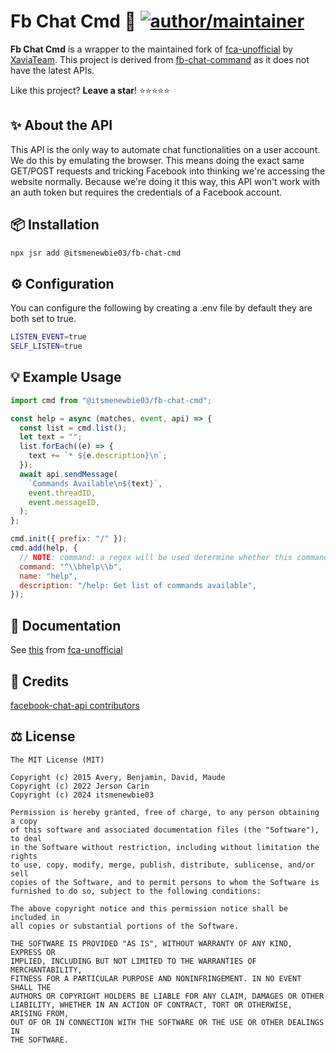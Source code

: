 # Fb Chat Cmd 💬 [![author/maintainer](https://img.shields.io/badge/by-itsmenewbie03-016eea.svg?logo=github&labelColor=181717&longCache=true&style=flat-square)](https://itsmenewbie03.is-a.dev)

**Fb Chat Cmd** is a wrapper to the maintained fork of [fca-unofficial](https://github.com/XaviaTeam/fca-unofficial) by [XaviaTeam](https://github.com/XaviaTeam). This project is derived from [fb-chat-command](https://github.com/jersoncarin/fb-chat-command) as it does not have the latest APIs.

Like this project? **Leave a star**! ⭐⭐⭐⭐⭐



## ✨ About the API

This API is the only way to automate chat functionalities on a user account. We do this by emulating the browser. This means doing the exact same GET/POST requests and tricking Facebook into thinking we're accessing the website normally. Because we're doing it this way, this API won't work with an auth token but requires the credentials of a Facebook account.

## 📦 Installation

```bash
npx jsr add @itsmenewbie03/fb-chat-cmd
```

## ⚙️ Configuration

You can configure the following by creating a .env file by default they are both set to true.

```bash
LISTEN_EVENT=true
SELF_LISTEN=true
```

## 💡 Example Usage

```javascript
import cmd from "@itsmenewbie03/fb-chat-cmd";

const help = async (matches, event, api) => {
  const list = cmd.list();
  let text = "";
  list.forEach((e) => {
    text += `* ${e.description}\n`;
  });
  await api.sendMessage(
    `Commands Available\n${text}`,
    event.threadID,
    event.messageID,
  );
};

cmd.init({ prefix: "/" });
cmd.add(help, {
  // NOTE: command: a regex will be used determine whether this commands gets executed or not
  command: "^\\bhelp\\b",
  name: "help",
  description: "/help: Get list of commands available",
});
```

## 📖 Documentation

See [this](https://github.com/XaviaTeam/fca-unofficial/blob/master/DOCS.md) from [fca-unofficial](https://github.com/XaviaTeam/fca-unofficial)

## 🌟 Credits

[facebook-chat-api contributors](https://github.com/XaviaTeam/fca-unofficial/graphs/contributors)

## ⚖️ License

```
The MIT License (MIT)

Copyright (c) 2015 Avery, Benjamin, David, Maude
Copyright (c) 2022 Jerson Carin
Copyright (c) 2024 itsmenewbie03

Permission is hereby granted, free of charge, to any person obtaining a copy
of this software and associated documentation files (the "Software"), to deal
in the Software without restriction, including without limitation the rights
to use, copy, modify, merge, publish, distribute, sublicense, and/or sell
copies of the Software, and to permit persons to whom the Software is
furnished to do so, subject to the following conditions:

The above copyright notice and this permission notice shall be included in
all copies or substantial portions of the Software.

THE SOFTWARE IS PROVIDED "AS IS", WITHOUT WARRANTY OF ANY KIND, EXPRESS OR
IMPLIED, INCLUDING BUT NOT LIMITED TO THE WARRANTIES OF MERCHANTABILITY,
FITNESS FOR A PARTICULAR PURPOSE AND NONINFRINGEMENT. IN NO EVENT SHALL THE
AUTHORS OR COPYRIGHT HOLDERS BE LIABLE FOR ANY CLAIM, DAMAGES OR OTHER
LIABILITY, WHETHER IN AN ACTION OF CONTRACT, TORT OR OTHERWISE, ARISING FROM,
OUT OF OR IN CONNECTION WITH THE SOFTWARE OR THE USE OR OTHER DEALINGS IN
THE SOFTWARE.
```
